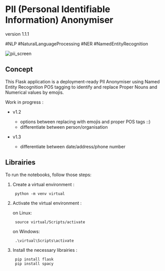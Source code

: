 # PII (Personal Identifiable Information) Anonymiser

version 1.1.1

#NLP #NaturalLanguageProcessing #NER #NamedEntityRecognition

![pii_screen](https://user-images.githubusercontent.com/84317349/138094429-6c38fc60-cbad-4a21-aae5-6936775f9d6f.jpg)

## Concept

This Flask application is a deployment-ready PII Anonymiser using Named Entity Recognition POS tagging to identify and replace Proper Nouns and Numerical values by emojis.

Work in progress :

+ v1.2
    - options between replacing with emojis and proper POS tags ::)
    - differentiate between person/organisation

+ v1.3
    - differentiate between date/address/phone number

## Librairies

To run the notebooks, follow those steps:

1. Create a virtual environment :

        python -m venv virtual
        
2. Activate the virtual environment :

    on Linux:

        source virtual/Scripts/activate
        
    on Windows:
        
        .\virtual\Scripts\activate
        
3. Install the necessary librairies :

        pip install flask
        pip install spacy
